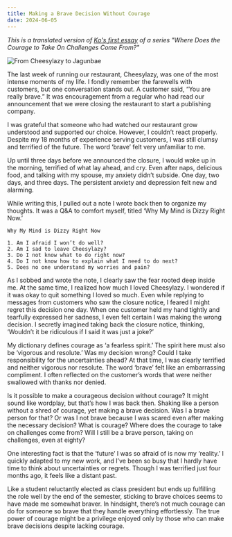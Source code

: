 ```yaml
---
title: Making a Brave Decision Without Courage
date: 2024-06-05
---
```

*This is a translated version of [Ko's first essay](https://jagunbae.com/courage-1/) of a series "Where Does the Courage to Take On Challenges Come From?"*

![From Cheesylazy to Jagunbae](https://jagunbae.com/content/images/size/w2000/2024/04/IMG_8346.webp)

The last week of running our restaurant, Cheesylazy, was one of the most intense moments of my life. I fondly remember the farewells with customers, but one conversation stands out. A customer said, “You are really brave.” It was encouragement from a regular who had read our announcement that we were closing the restaurant to start a publishing company.

I was grateful that someone who had watched our restaurant grow understood and supported our choice. However, I couldn’t react properly. Despite my 18 months of experience serving customers, I was still clumsy and terrified of the future. The word ‘brave’ felt very unfamiliar to me.

Up until three days before we announced the closure, I would wake up in the morning, terrified of what lay ahead, and cry. Even after naps, delicious food, and talking with my spouse, my anxiety didn’t subside. One day, two days, and three days. The persistent anxiety and depression felt new and alarming.

While writing this, I pulled out a note I wrote back then to organize my thoughts. It was a Q&A to comfort myself, titled ‘Why My Mind is Dizzy Right Now.’
```
Why My Mind is Dizzy Right Now

1. Am I afraid I won’t do well?
2. Am I sad to leave Cheesylazy?
3. Do I not know what to do right now?
4. Do I not know how to explain what I need to do next?
5. Does no one understand my worries and pain?
```
As I sobbed and wrote the note, I clearly saw the fear rooted deep inside me. At the same time, I realized how much I loved Cheesylazy. I wondered if it was okay to quit something I loved so much. Even while replying to messages from customers who saw the closure notice, I feared I might regret this decision one day. When one customer held my hand tightly and tearfully expressed her sadness, I even felt certain I was making the wrong decision. I secretly imagined taking back the closure notice, thinking, ‘Wouldn’t it be ridiculous if I said it was just a joke?’

My dictionary defines courage as ‘a fearless spirit.’ The spirit here must also be ‘vigorous and resolute.’ Was my decision wrong? Could I take responsibility for the uncertainties ahead? At that time, I was clearly terrified and neither vigorous nor resolute. The word ‘brave’ felt like an embarrassing compliment. I often reflected on the customer’s words that were neither swallowed with thanks nor denied.

Is it possible to make a courageous decision without courage? It might sound like wordplay, but that’s how I was back then. Shaking like a person without a shred of courage, yet making a brave decision. Was I a brave person for that? Or was I not brave because I was scared even after making the necessary decision? What is courage? Where does the courage to take on challenges come from? Will I still be a brave person, taking on challenges, even at eighty?

One interesting fact is that the ‘future’ I was so afraid of is now my ‘reality.’ I quickly adapted to my new work, and I’ve been so busy that I hardly have time to think about uncertainties or regrets. Though I was terrified just four months ago, it feels like a distant past.

Like a student reluctantly elected as class president but ends up fulfilling the role well by the end of the semester, sticking to brave choices seems to have made me somewhat braver. In hindsight, there’s not much courage can do for someone so brave that they handle everything effortlessly. The true power of courage might be a privilege enjoyed only by those who can make brave decisions despite lacking courage.